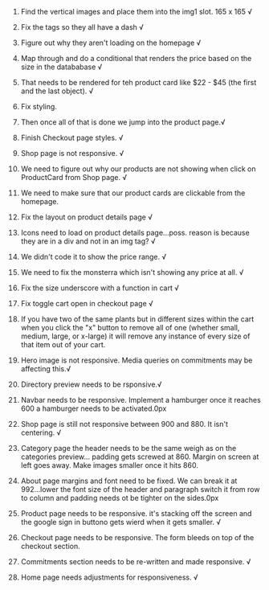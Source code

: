 1.  Find the vertical images and place them into the img1 slot. 165 x 165 √
2.  Fix the tags so they all have a dash √
3.  Figure out why they aren't loading on the homepage √
4.  Map through and do a conditional that renders the price based on the size in the datababase √
5.  That needs to be rendered for teh product card like $22 - $45 (the first and the last object). √

6.  Fix styling.

7.  Then once all of that is done we jump into the product page.√
8.  Finish Checkout page styles. √
9.  Shop page is not responsive. √
10. We need to figure out why our products are not showing when click on ProductCard from Shop page. √
11. We need to make sure that our product cards are clickable from the homepage.
12. Fix the layout on product details page √
13. Icons need to load on product details page...poss. reason is because they are in a div and not in an img tag? √
14. We didn't code it to show the price range. √
15. We need to fix the monsterra which isn't showing any price at all. √
16. Fix the size underscore with a function in cart √
17. Fix toggle cart open in checkout page √

18. If you have two of the same plants but in different sizes within the cart when you click the "x" button to remove all of one (whether small, medium, large, or x-large) it will remove any instance of every size of that item out of your cart.
19. Hero image is not responsive. Media queries on commitments may be affecting this.√
20. Directory preview needs to be rsponsive.√
21. Navbar needs to be responsive. Implement a hamburger once it reaches 600 a hamburger needs to be activated.0px
22. Shop page is still not responsive between 900 and 880. It isn't centering. √
23. Category page the header needs to be the same weigh as on the categories preview... padding gets screwed at 860. Margin on screen at left goes away. Make images smaller once it hits 860.
24. About page margins and font need to be fixed. We can break it at 992...lower the font size of the header and paragraph switch it from row to column and padding needs ot be tighter on the sides.0px
25. Product page needs to be responsive. it's stacking off the screen and the google sign in buttono gets wierd when it gets smaller. √
26. Checkout page needs to be responsive. The form bleeds on top of the checkout section.
27. Commitments section needs to be re-written and made responsive. √

28. Home page needs adjustments for responsiveness. √
